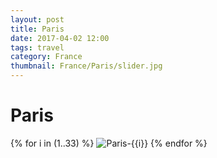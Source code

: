 ```yaml
---
layout: post
title: Paris
date: 2017-04-02 12:00
tags: travel
category: France
thumbnail: France/Paris/slider.jpg
---
```


# Paris

{% for i in (1..33) %}
![Paris-{{i}}](/assets/img/travel/France/Paris/Paris-{{i}}.jpg)
{% endfor %}
